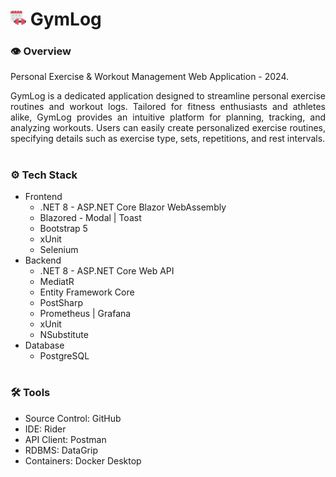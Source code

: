 ﻿# <img src="gymlog.svg" width="25"/> GymLog

### **👁️ Overview**
Personal Exercise & Workout Management Web Application - 2024.

<p align="justify">
  GymLog is a dedicated application designed to streamline personal exercise routines and workout logs. Tailored for fitness enthusiasts and athletes alike, GymLog provides an intuitive platform for planning, tracking, and analyzing workouts. Users can easily create personalized exercise routines, specifying details such as exercise type, sets, repetitions, and rest intervals.
</p>

#

### **⚙️ Tech Stack**
- Frontend  
  - .NET 8 - ASP.NET Core Blazor WebAssembly
  - Blazored - Modal | Toast
  - Bootstrap 5
  - xUnit
  - Selenium
- Backend
  - .NET 8 - ASP.NET Core Web API
  - MediatR
  - Entity Framework Core
  - PostSharp
  - Prometheus | Grafana
  - xUnit
  - NSubstitute
- Database
  - PostgreSQL

#

### **🛠️ Tools**
- Source Control: GitHub
- IDE: Rider
- API Client: Postman
- RDBMS: DataGrip
- Containers: Docker Desktop